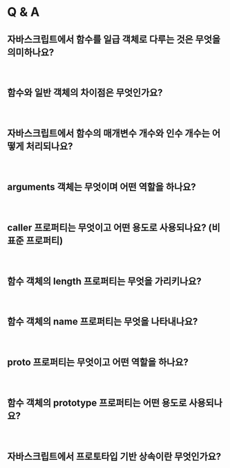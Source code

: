 # Q & A

## 자바스크립트에서 함수를 일급 객체로 다루는 것은 무엇을 의미하나요?

<br>


## 함수와 일반 객체의 차이점은 무엇인가요?

<br>


## 자바스크립트에서 함수의 매개변수 개수와 인수 개수는 어떻게 처리되나요?

<br>


## arguments 객체는 무엇이며 어떤 역할을 하나요?

<br>


## caller 프로퍼티는 무엇이고 어떤 용도로 사용되나요? (비표준 프로퍼티)

<br>


## 함수 객체의 length 프로퍼티는 무엇을 가리키나요?

<br>


## 함수 객체의 name 프로퍼티는 무엇을 나타내나요?

<br>


## __proto__ 프로퍼티는 무엇이고 어떤 역할을 하나요?

<br>


## 함수 객체의 prototype 프로퍼티는 어떤 용도로 사용되나요?

<br>

## 자바스크립트에서 프로토타입 기반 상속이란 무엇인가요?
